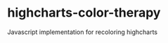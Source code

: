 highcharts-color-therapy
========================

Javascript implementation for recoloring highcharts

